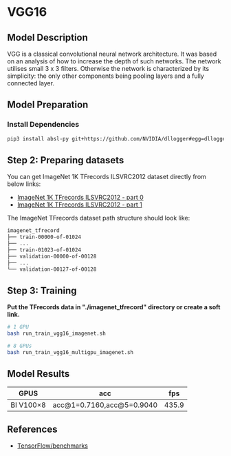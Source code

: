 # VGG16

## Model Description

VGG is a classical convolutional neural network architecture. It was based on an analysis of how to increase the depth of such networks. The network utilises small 3 x 3 filters. Otherwise the network is characterized by its simplicity: the only other components being pooling layers and a fully connected layer.

## Model Preparation

### Install Dependencies

```bash
pip3 install absl-py git+https://github.com/NVIDIA/dllogger#egg=dllogger
```

## Step 2: Preparing datasets

You can get ImageNet 1K TFrecords ILSVRC2012 dataset directly from below links:
- [ImageNet 1K TFrecords ILSVRC2012 - part 0](https://www.kaggle.com/datasets/hmendonca/imagenet-1k-tfrecords-ilsvrc2012-part-0)
- [ImageNet 1K TFrecords ILSVRC2012 - part 1](https://www.kaggle.com/datasets/hmendonca/imagenet-1k-tfrecords-ilsvrc2012-part-1)

The ImageNet TFrecords dataset path structure should look like:

```bash
imagenet_tfrecord
├── train-00000-of-01024
├── ...
├── train-01023-of-01024
├── validation-00000-of-00128
├── ...
└── validation-00127-of-00128
```

## Step 3: Training
**Put the TFrecords data in "./imagenet_tfrecord" directory or create a soft link.**
```bash
# 1 GPU
bash run_train_vgg16_imagenet.sh

# 8 GPUs
bash run_train_vgg16_multigpu_imagenet.sh
```

## Model Results

| GPUS      |    acc                    |   fps |
| ----------| --------------------------| ----- | 
| BI V100×8 | acc@1=0.7160,acc@5=0.9040 | 435.9 |

## References
- [TensorFlow/benchmarks](https://github.com/tensorflow/benchmarks/tree/master/scripts/tf_cnn_benchmarks)